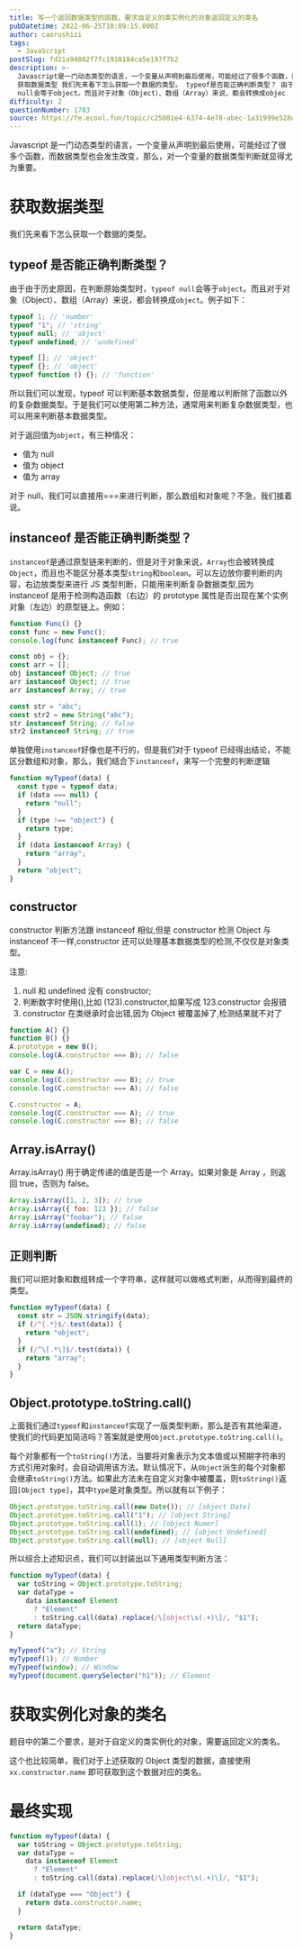 ```yaml
---
title: 写一个返回数据类型的函数，要求自定义的类实例化的对象返回定义的类名
pubDatetime: 2022-06-25T10:09:15.000Z
author: caorushizi
tags:
  - JavaScript
postSlug: fd21a94802f7fc1910184ca5e197f7b2
description: >-
  Javascript是一门动态类型的语言，一个变量从声明到最后使用，可能经过了很多个函数，而数据类型也会发生改变，那么，对一个变量的数据类型判断就显得尤为重要。
  获取数据类型 我们先来看下怎么获取一个数据的类型。 typeof是否能正确判断类型？ 由于由于历史原因，在判断原始类型时，typeof
  null会等于object。而且对于对象（Object）、数组（Array）来说，都会转换成objec
difficulty: 2
questionNumber: 1783
source: https://fe.ecool.fun/topic/c25081e4-6374-4e78-abec-1a31999e528e
---
```


Javascript 是一门动态类型的语言，一个变量从声明到最后使用，可能经过了很多个函数，而数据类型也会发生改变，那么，对一个变量的数据类型判断就显得尤为重要。

# 获取数据类型

我们先来看下怎么获取一个数据的类型。

## typeof 是否能正确判断类型？

由于由于历史原因，在判断原始类型时，`typeof null`会等于`object`。而且对于对象（Object）、数组（Array）来说，都会转换成`object`。例子如下：

```javascript
typeof 1; // 'number'
typeof "1"; // 'string'
typeof null; // 'object'
typeof undefined; // 'undefined'

typeof []; // 'object'
typeof {}; // 'object'
typeof function () {}; // 'function'
```

所以我们可以发现，typeof 可以判断基本数据类型，但是难以判断除了函数以外的复杂数据类型。于是我们可以使用第二种方法，通常用来判断复杂数据类型，也可以用来判断基本数据类型。

对于返回值为`object`，有三种情况：

- 值为 null
- 值为 object
- 值为 array

对于 null，我们可以直接用===来进行判断，那么数组和对象呢？不急，我们接着说。

## instanceof 是否能正确判断类型？

`instanceof`是通过原型链来判断的，但是对于对象来说，`Array`也会被转换成`Object`，而且也不能区分基本类型`string`和`boolean`。可以左边放你要判断的内容，右边放类型来进行 JS 类型判断，只能用来判断复杂数据类型,因为 instanceof 是用于检测构造函数（右边）的 prototype 属性是否出现在某个实例对象（左边）的原型链上。例如：

```javascript
function Func() {}
const func = new Func();
console.log(func instanceof Func); // true

const obj = {};
const arr = [];
obj instanceof Object; // true
arr instanceof Object; // true
arr instanceof Array; // true

const str = "abc";
const str2 = new String("abc");
str instanceof String; // false
str2 instanceof String; // true
```

单独使用`instanceof`好像也是不行的，但是我们对于 typeof 已经得出结论，不能区分数组和对象，那么，我们结合下`instanceof`，来写一个完整的判断逻辑

```javascript
function myTypeof(data) {
  const type = typeof data;
  if (data === null) {
    return "null";
  }
  if (type !== "object") {
    return type;
  }
  if (data instanceof Array) {
    return "array";
  }
  return "object";
}
```

## constructor

constructor 判断方法跟 instanceof 相似,但是 constructor 检测 Object 与 instanceof 不一样,constructor 还可以处理基本数据类型的检测,不仅仅是对象类型。

注意:

1. null 和 undefined 没有 constructor;
2. 判断数字时使用(),比如 (123).constructor,如果写成 123.constructor 会报错
3. constructor 在类继承时会出错,因为 Object 被覆盖掉了,检测结果就不对了

```javascript
function A() {}
function B() {}
A.prototype = new B();
console.log(A.constructor === B); // false

var C = new A();
console.log(C.constructor === B); // true
console.log(C.constructor === A); // false

C.constructor = A;
console.log(C.constructor === A); // true
console.log(C.constructor === B); // false
```

## Array.isArray()

Array.isArray() 用于确定传递的值是否是一个 Array。如果对象是 Array ，则返回 true，否则为 false。

```javascript
Array.isArray([1, 2, 3]); // true
Array.isArray({ foo: 123 }); // false
Array.isArray("foobar"); // false
Array.isArray(undefined); // false
```

## 正则判断

我们可以把对象和数组转成一个字符串，这样就可以做格式判断，从而得到最终的类型。

```javascript
function myTypeof(data) {
  const str = JSON.stringify(data);
  if (/^{.*}$/.test(data)) {
    return "object";
  }
  if (/^\[.*\]$/.test(data)) {
    return "array";
  }
}
```

## Object.prototype.toString.call()

上面我们通过`typeof`和`instanceof`实现了一版类型判断，那么是否有其他渠道，使我们的代码更加简洁吗？答案就是使用`Object.prototype.toString.call()`。

每个对象都有一个`toString()`方法，当要将对象表示为文本值或以预期字符串的方式引用对象时，会自动调用该方法。默认情况下，从`Object`派生的每个对象都会继承`toString()`方法。如果此方法未在自定义对象中被覆盖，则`toString()`返回`[Object type]`，其中`type`是对象类型。所以就有以下例子：

```javascript
Object.prototype.toString.call(new Date()); // [object Date]
Object.prototype.toString.call("1"); // [object String]
Object.prototype.toString.call(1); // [object Numer]
Object.prototype.toString.call(undefined); // [object Undefined]
Object.prototype.toString.call(null); // [object Null]
```

所以综合上述知识点，我们可以封装出以下通用类型判断方法：

```javascript
function myTypeof(data) {
  var toString = Object.prototype.toString;
  var dataType =
    data instanceof Element
      ? "Element"
      : toString.call(data).replace(/\[object\s(.+)\]/, "$1");
  return dataType;
}

myTypeof("a"); // String
myTypeof(1); // Number
myTypeof(window); // Window
myTypeof(document.querySelector("h1")); // Element
```

# 获取实例化对象的类名

题目中的第二个要求，是对于自定义的类实例化的对象，需要返回定义的类名。

这个也比较简单，我们对于上述获取的 Object 类型的数据，直接使用 `xx.constructor.name` 即可获取到这个数据对应的类名。

# 最终实现

```js
function myTypeof(data) {
  var toString = Object.prototype.toString;
  var dataType =
    data instanceof Element
      ? "Element"
      : toString.call(data).replace(/\[object\s(.+)\]/, "$1");

  if (dataType === "Object") {
    return data.constructor.name;
  }

  return dataType;
}
```
